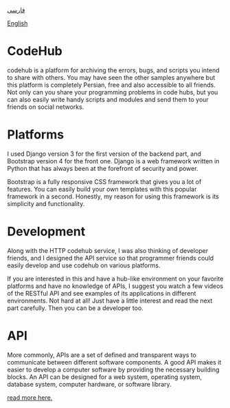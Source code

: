 [فارسی](https://github.com/lnxpy/codehub/blob/master/README_fa.md)

[English](https://github.com/lnxpy/codehub/blob/master/README.md)

# CodeHub
codehub is a platform for archiving the errors, bugs, and scripts you intend to share with others. You may have seen the other samples anywhere but this platform is completely Persian, free and also accessible to all friends.
Not only can you share your programming problems in code hubs, but you can also easily write handy scripts and modules and send them to your friends on social networks.

# Platforms
I used Django version 3 for the first version of the backend part, and Bootstrap version 4 for the front one.
Django is a web framework written in Python that has always been at the forefront of security and power.

Bootstrap is a fully responsive CSS framework that gives you a lot of features. You can easily build your own templates with this popular framework in a second. Honestly, my reason for using this framework is its simplicity and functionality.

# Development
Along with the HTTP codehub service, I was also thinking of developer friends, and I designed the API service so that programmer friends could easily develop and use codehub on various platforms.

If you are interested in this and have a hub-like environment on your favorite platforms and have no knowledge of APIs, I suggest you watch a few videos of the RESTful API and see examples of its applications in different environments.
Not hard at all! Just have a little interest and read the next part carefully. Then you can be a developer too.

# API
More commonly, APIs are a set of defined and transparent ways to communicate between different software components. A good API makes it easier to develop a computer software by providing the necessary building blocks. An API can be designed for a web system, operating system, database system, computer hardware, or software library.

[read more here.](http://codehub.pythonanywhere.com/docs/)
